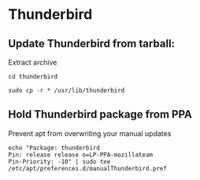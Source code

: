 # Thunderbird

## Update Thunderbird from tarball:

Extract archive

`cd thunderbird`

`sudo cp -r * /usr/lib/thunderbird`

## Hold Thunderbird package from PPA

Prevent apt from overwriting your manual updates

```
echo "Package: thunderbird
Pin: release release o=LP-PPA-mozillateam
Pin-Priority: -10" | sudo tee /etc/apt/preferences.d/manualThunderbird.pref
```



